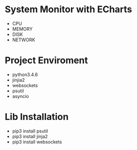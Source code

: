 # System Monitor with ECharts
* CPU
* MEMORY
* DISK
* NETWORK

# Project Enviroment
* python3.4.6
* jinjia2
* websockets
* psutil
* asyncio



# Lib Installation
* pip3 install psutil
* pip3 install jinja2
* pip3 install websockets



